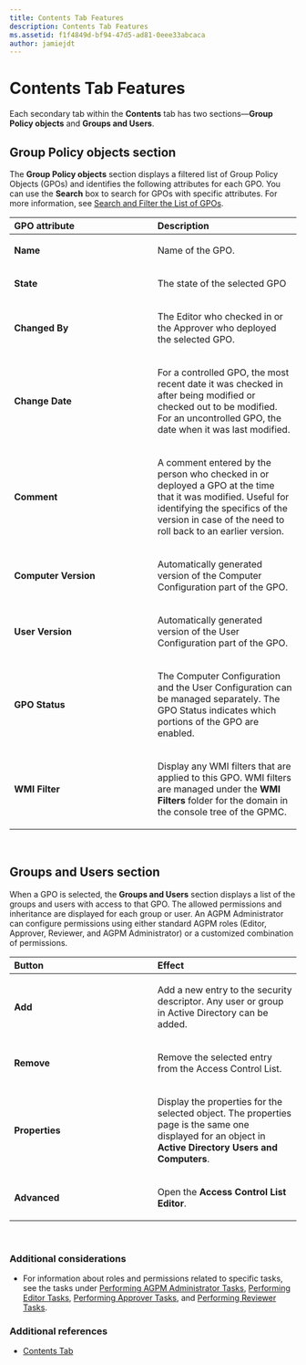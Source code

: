 ```yaml
---
title: Contents Tab Features
description: Contents Tab Features
ms.assetid: f1f4849d-bf94-47d5-ad81-0eee33abcaca
author: jamiejdt
---
```


# Contents Tab Features


Each secondary tab within the **Contents** tab has two sections—**Group Policy objects** and **Groups and Users**.

## Group Policy objects section


The **Group Policy objects** section displays a filtered list of Group Policy Objects (GPOs) and identifies the following attributes for each GPO. You can use the **Search** box to search for GPOs with specific attributes. For more information, see [Search and Filter the List of GPOs](search-and-filter-the-list-of-gpos.md).

<table>
<colgroup>
<col width="50%" />
<col width="50%" />
</colgroup>
<thead>
<tr class="header">
<th align="left">GPO attribute</th>
<th align="left">Description</th>
</tr>
</thead>
<tbody>
<tr class="odd">
<td align="left"><p><strong>Name</strong></p></td>
<td align="left"><p>Name of the GPO.</p></td>
</tr>
<tr class="even">
<td align="left"><p><strong>State</strong></p></td>
<td align="left"><p>The state of the selected GPO</p></td>
</tr>
<tr class="odd">
<td align="left"><p><strong>Changed By</strong></p></td>
<td align="left"><p>The Editor who checked in or the Approver who deployed the selected GPO.</p></td>
</tr>
<tr class="even">
<td align="left"><p><strong>Change Date</strong></p></td>
<td align="left"><p>For a controlled GPO, the most recent date it was checked in after being modified or checked out to be modified. For an uncontrolled GPO, the date when it was last modified.</p></td>
</tr>
<tr class="odd">
<td align="left"><p><strong>Comment</strong></p></td>
<td align="left"><p>A comment entered by the person who checked in or deployed a GPO at the time that it was modified. Useful for identifying the specifics of the version in case of the need to roll back to an earlier version.</p></td>
</tr>
<tr class="even">
<td align="left"><p><strong>Computer Version</strong></p></td>
<td align="left"><p>Automatically generated version of the Computer Configuration part of the GPO.</p></td>
</tr>
<tr class="odd">
<td align="left"><p><strong>User Version</strong></p></td>
<td align="left"><p>Automatically generated version of the User Configuration part of the GPO.</p></td>
</tr>
<tr class="even">
<td align="left"><p><strong>GPO Status</strong></p></td>
<td align="left"><p>The Computer Configuration and the User Configuration can be managed separately. The GPO Status indicates which portions of the GPO are enabled.</p></td>
</tr>
<tr class="odd">
<td align="left"><p><strong>WMI Filter</strong></p></td>
<td align="left"><p>Display any WMI filters that are applied to this GPO. WMI filters are managed under the <strong>WMI Filters</strong> folder for the domain in the console tree of the GPMC.</p></td>
</tr>
</tbody>
</table>

 

## Groups and Users section


When a GPO is selected, the **Groups and Users** section displays a list of the groups and users with access to that GPO. The allowed permissions and inheritance are displayed for each group or user. An AGPM Administrator can configure permissions using either standard AGPM roles (Editor, Approver, Reviewer, and AGPM Administrator) or a customized combination of permissions.

<table>
<colgroup>
<col width="50%" />
<col width="50%" />
</colgroup>
<thead>
<tr class="header">
<th align="left">Button</th>
<th align="left">Effect</th>
</tr>
</thead>
<tbody>
<tr class="odd">
<td align="left"><p><strong>Add</strong></p></td>
<td align="left"><p>Add a new entry to the security descriptor. Any user or group in Active Directory can be added.</p></td>
</tr>
<tr class="even">
<td align="left"><p><strong>Remove</strong></p></td>
<td align="left"><p>Remove the selected entry from the Access Control List.</p></td>
</tr>
<tr class="odd">
<td align="left"><p><strong>Properties</strong></p></td>
<td align="left"><p>Display the properties for the selected object. The properties page is the same one displayed for an object in <strong>Active Directory Users and Computers</strong>.</p></td>
</tr>
<tr class="even">
<td align="left"><p><strong>Advanced</strong></p></td>
<td align="left"><p>Open the <strong>Access Control List Editor</strong>.</p></td>
</tr>
</tbody>
</table>

 

### Additional considerations

-   For information about roles and permissions related to specific tasks, see the tasks under [Performing AGPM Administrator Tasks](performing-agpm-administrator-tasks-agpm40.md), [Performing Editor Tasks](performing-editor-tasks-agpm40.md), [Performing Approver Tasks](performing-approver-tasks-agpm40.md), and [Performing Reviewer Tasks](performing-reviewer-tasks-agpm40.md).

### Additional references

-   [Contents Tab](contents-tab-agpm40.md)

 

 





